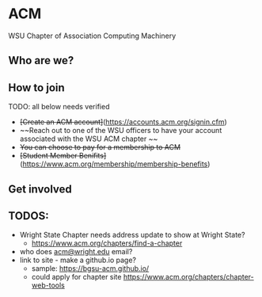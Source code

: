 # ACM
WSU Chapter of Association Computing Machinery

## Who are we?

## How to join

TODO:  all below needs verified
- ~~[Create an ACM account]~~(https://accounts.acm.org/signin.cfm)
- ~~Reach out to one of the WSU officers to have your account associated with the WSU ACM chapter ~~
- ~~You can choose to pay for a membership to ACM~~
- ~~[Student Member Benifits]~~(https://www.acm.org/membership/membership-benefits)

## Get involved

## TODOS:

- Wright State Chapter needs address update to show at Wright State?
    - https://www.acm.org/chapters/find-a-chapter
- who does acm@wright.edu email?
- link to site - make a github.io page?
  - sample: https://bgsu-acm.github.io/
  - could apply for chapter site https://www.acm.org/chapters/chapter-web-tools
